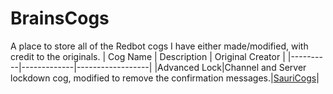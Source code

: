# BrainsCogs
A place to store all of the Redbot cogs I have either made/modified, with credit to the originals.
| Cog Name | Description | Original Creator | 
|----------|-------------|------------------|
|Advanced Lock|Channel and Server lockdown cog, modified to remove the confirmation messages.|[SauriCogs](https://github.com/elijabesu/SauriCogs)|
